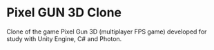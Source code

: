 # Pixel GUN 3D Clone

Clone of the game Pixel Gun 3D (multiplayer FPS game) developed for study with Unity Engine, C# and Photon.
